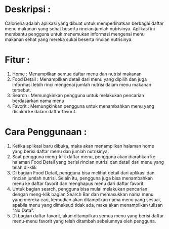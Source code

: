 # Deskripsi :
Caloriena adalah aplikasi yang dibuat untuk memperlihatkan berbagai daftar menu makanan yang sehat beserta rincian jumlah nutrisinya. Aplikasi ini membantu pengguna untuk menemukan informasi mengenai menu makanan sehat yang mereka sukai beserta rincian nutrisinya.

# Fitur :
1. Home : Menampilkan semua daftar menu dan nutrisi makanan
2. Food Detail : Menampilkan detail dari menu yang dipilih dan juga informasi lebih rinci mengenai jumlah nutrisi dalam menu makanan tersebut.
3. Search : Memungkinkan pengguna untuk melakukan pencarian berdasarkan nama menu
4. Favorit : Memungkinkan pengguna untuk menambahkan menu yang disukai ke dalam daftar favorit.

# Cara Penggunaan :
1. Ketika aplikasi baru dibuka, maka akan menampilkan halaman home yang berisi daftar menu dan jumlah nutrisinya.
2. Saat pengguna meng-klik daftar menu, pengguna akan diarahkan ke halaman Food Detail yang berisi rincian nutrisi dan detail dari menu yang telah di-klik
3. Di bagian Food Detail, pengguna bisa melihat detail dari aplikasi dan rincian jumlah nutrisi. Selain itu, pengguna juga bisa menambahkan menu ke daftar favorit dan menghapus menu dari daftar favorit.
3. Untuk bagian search, pengguna bisa mulai melakukan pencarian dengan meng-klik bagian Search Bar dan memasukkan nama menu yang mereka cari, kemudian akan ditampilkan nama menu yang sesuai, apabila menu yang dimaksud tidak ada, maka akan menampilkan tulisan "No Data".
4. Di bagian daftar favorit, akan ditampilkan semua menu yang berisi daftar menu-menu favorit yang telah ditambah sebelumnya oleh pengguna.
